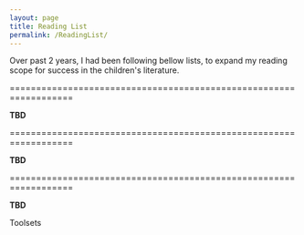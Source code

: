 ```yaml
---
layout: page
title: Reading List
permalink: /ReadingList/
---
```


Over past 2 years, I had been following bellow lists, to expand my reading scope for success in the children's literature. 

==================================================================

<b>TBD</b>



==================================================================

<b>TBD</b>



==================================================================

<b>TBD</b>



Toolsets




